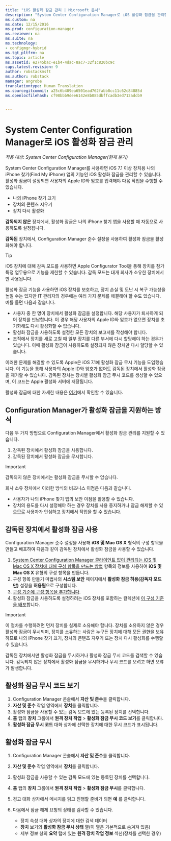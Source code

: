```yaml
---
title: "iOS 활성화 잠금 관리 | Microsoft 문서"
description: "System Center Configuration Manager로 iOS 활성화 잠금을 관리합니다."
ms.custom: na
ms.date: 12/15/2016
ms.prod: configuration-manager
ms.reviewer: na
ms.suite: na
ms.technology:
- configmgr-hybrid
ms.tgt_pltfrm: na
ms.topic: article
ms.assetid: e2745bac-e1b4-4dac-8ac7-32f1c820bc9c
caps.latest.revision: 9
author: robstackmsft
ms.author: robstack
manager: angrobe
translationtype: Human Translation
ms.sourcegitcommit: a25c6b409ea6501ead762fabb8cc11c62c84885d
ms.openlocfilehash: cf98bbb9dee6142e8b085dbffcadb3ed712adcb9


---
```

# <a name="manage-ios-activation-lock-with-system-center-configuration-manager"></a>System Center Configuration Manager로 iOS 활성화 잠금 관리

*적용 대상: System Center Configuration Manager(현재 분기)*


System Center Configuration Manager를 사용하면 iOS 7.1 이상 장치용 나의 iPhone 찾기(Find My iPhone) 앱의 기능인 iOS 활성화 잠금을 관리할 수 있습니다. 활성화 잠금이 설정되면 사용자의 Apple ID와 암호를 입력해야 다음 작업을 수행할 수 있습니다.

- 나의 iPhone 찾기 끄기
- 장치의 콘텐츠 지우기
- 장치 다시 활성화

**감독되지 않은** 장치에서, 활성화 잠금은 나의 iPhone 찾기 앱을 사용할 때 자동으로 사용하도록 설정됩니다.

**감독된** 장치에서, Configuration Manager 준수 설정을 사용하여 활성화 잠금을 활성화해야 합니다.

> [!TIP]
> iOS 장치에 대해 감독 모드를 사용하면 Apple Configurator Tool을 통해 장치를 잠가 특정 업무용으로 기능을 제한할 수 있습니다. 감독 모드는 대개 회사가 소유한 장치에서만 사용됩니다.

활성화 잠금 기능을 사용하면 iOS 장치를 보호하고, 장치 손실 및 도난 시 복구 가능성을 높일 수는 있지만 IT 관리자의 경우에는 여러 가지 문제를 해결해야 할 수도 있습니다. 예를 들면 다음과 같습니다.

- 사용자 중 한 명이 장치에서 활성화 잠금을 설정합니다. 해당 사용자가 퇴사하게 되어 장치를 반납합니다. 이 경우 해당 사용자의 Apple ID와 암호가 없으면 장치를 초기화해도 다시 활성화할 수 없습니다.
- 활성화 잠금을 사용하도록 설정한 모든 장치의 보고서를 작성해야 합니다.
- 조직에서 장치를 새로 고칠 때 일부 장치를 다른 부서에 다시 할당해야 하는 경우가 있습니다. 이때 활성화 잠금이 사용하도록 설정되지 않은 장치만 다시 할당할 수 있습니다.


이러한 문제를 해결할 수 있도록 Apple은 iOS 7.1에 활성화 잠금 무시 기능을 도입했습니다. 이 기능을 통해 사용자의 Apple ID와 암호가 없어도 감독된 장치에서 활성화 잠금을 제거할 수 있습니다. 감독된 장치는 장치별 활성화 잠금 무시 코드를 생성할 수 있으며, 이 코드는 Apple 활성화 서버에 저장됩니다.

활성화 잠금에 대한 자세한 내용은 [여기](https://support.apple.com/HT201365)에서 확인할 수 있습니다.

## <a name="how-configuration-manager-helps-you-manage-activation-lock"></a>Configuration Manager가 활성화 잠금을 지원하는 방식

다음 두 가지 방법으로 Configuration Manager에서 활성화 잠금 관리를 지원할 수 있습니다.

1. 감독된 장치에서 활성화 잠금을 사용합니다.
2. 감독된 장치에서 활성화 잠금을 무시합니다.

> [!IMPORTANT]
> 감독되지 않은 장치에서는 활성화 잠금을 무시할 수 없습니다.

회사 소유 장치에서 이러한 방식의 비즈니스 이점은 다음과 같습니다.



- 사용자가 나의 iPhone 찾기 앱의 보안 이점을 활용할 수 있습니다.
- 장치의 용도를 다시 설정해야 하는 경우 장치를 사용 중지하거나 잠금 해제할 수 있으므로 사용자가 안심하고 장치에서 작업을 할 수 있습니다.


## <a name="enable-activation-lock-on-supervised-devices"></a>감독된 장치에서 활성화 잠금 사용

Configuration Manager 준수 설정을 사용해 **iOS 및 Mac OS X** 형식의 구성 항목을 만들고 배포하여 다음과 같이 감독된 장치에서 활성화 잠금을 사용할 수 있습니다.

1. [System Center Configuration Manager 클라이언트 없이 관리되는 iOS 및 Mac OS X 장치에 대해 구성 항목을 만드는 방법](/sccm/compliance/deploy-use/create-configuration-items-for-ios-and-mac-os-x-devices-managed-without-the-client) 항목의 정보를 사용하여 **iOS 및 Mac OS X** 유형의 구성 항목을 만듭니다.
2. 구성 항목 만들기 마법사의 **시스템 보안** 페이지에서 **활성화 잠금 허용(감독자 모드만)** 설정을 **허용됨**으로 구성합니다.
3. [구성 기준에 구성 항목을 추가합니다](/sccm/compliance/deploy-use/create-configuration-baselines).
4. 활성화 잠금을 사용하도록 설정하려는 iOS 장치를 포함하는 컬렉션에 [이 구성 기준을 배포](/sccm/compliance/deploy-use/deploy-configuration-baselines)합니다.

> [!IMPORTANT]
> 이 절차를 수행하려면 먼저 장치를 실제로 소유해야 합니다. 장치를 소유하지 않은 경우 활성화 잠금이 무시되며, 장치를 소유하는 사람은 누구든 장치에 대해 모든 권한을 보유하므로 나의 iPhone 찾기 끄기, 장치의 콘텐츠 지우기 또는 장치 다시 활성화를 수행할 수 있습니다.

감독된 장치에서만 활성화 잠금을 무시하거나 활성화 잠금 무시 코드를 검색할 수 있습니다. 감독되지 않은 장치에서 활성화 잠금을 무시하거나 무시 코드를 보려고 하면 오류가 발생합니다.



## <a name="view-the-activation-lock-bypass-code"></a>활성화 잠금 무시 코드 보기

1. Configuration Manager 콘솔에서 **자산 및 준수**을 클릭합니다.
2. **자산 및 준수** 작업 영역에서 **장치**를 클릭합니다.
3. 활성화 잠금을 사용할 수 있는 감독 모드에 있는 등록된 장치를 선택합니다.
4. **홈** 탭의 **장치** 그룹에서 **원격 장치 작업** > **활성화 잠금 무시 코드 보기**를 클릭합니다.
5. **활성화 잠금 무시 코드** 대화 상자에 선택한 장치에 대한 무시 코드가 표시됩니다.

## <a name="bypass-activation-lock"></a>활성화 잠금 무시

1. Configuration Manager 콘솔에서 **자산 및 준수**를 클릭합니다.
2. **자산 및 준수** 작업 영역에서 **장치**를 클릭합니다.
3. 활성화 잠금을 사용할 수 있는 감독 모드에 있는 등록된 장치를 선택합니다.
3. **홈** 탭의 **장치** 그룹에서 **원격 장치 작업** > **활성화 잠금 무시**를 클릭합니다.
5. 경고 대화 상자에서 메시지를 읽고 진행할 준비가 되면 **예** 를 클릭합니다.
6. 다음에서 잠금 해제 요청의 상태를 검사할 수 있습니다.

    - 장치 속성 대화 상자의 장치에 대한 검색 데이터
    - **장치** 보기의 **활성화 잠금 무시 상태** 열(이 열은 기본적으로 숨겨져 있음)
    - 세부 정보 창의 **요약** 탭에 있는 **원격 장치 작업 정보** 섹션(장치를 선택한 경우)



<!--HONumber=Dec16_HO3-->


